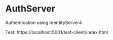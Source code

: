# AuthServer

Authentication using IdentityServer4

Test: https://localhost:5001/test-client/index.html